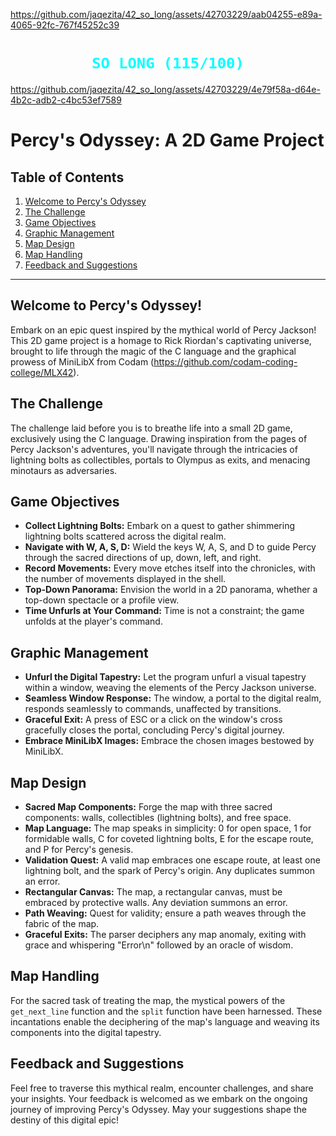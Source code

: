
https://github.com/jaqezita/42_so_long/assets/42703229/aab04255-e89a-4065-92fc-767f45252c39
##

<div>
  <h1 align="center"><font color="green"><code style="color : cyan">SO LONG (115/100)</code></font></h1>
</div>


https://github.com/jaqezita/42_so_long/assets/42703229/4e79f58a-d64e-4b2c-adb2-c4bc53ef7589

##

# Percy's Odyssey: A 2D Game Project

## Table of Contents
1. [Welcome to Percy's Odyssey](#welcome-to-percys-odyssey)
2. [The Challenge](#the-challenge)
3. [Game Objectives](#game-objectives)
4. [Graphic Management](#graphic-management)
5. [Map Design](#map-design)
6. [Map Handling](#map-handling)
7. [Feedback and Suggestions](#feedback-and-suggestions)

---

## Welcome to Percy's Odyssey!

Embark on an epic quest inspired by the mythical world of Percy Jackson! This 2D game project is a homage to Rick Riordan's captivating universe, brought to life through the magic of the C language and the graphical prowess of MiniLibX from Codam (https://github.com/codam-coding-college/MLX42).

## The Challenge

The challenge laid before you is to breathe life into a small 2D game, exclusively using the C language. Drawing inspiration from the pages of Percy Jackson's adventures, you'll navigate through the intricacies of lightning bolts as collectibles, portals to Olympus as exits, and menacing minotaurs as adversaries.

## Game Objectives

- **Collect Lightning Bolts:** Embark on a quest to gather shimmering lightning bolts scattered across the digital realm.
- **Navigate with W, A, S, D:** Wield the keys W, A, S, and D to guide Percy through the sacred directions of up, down, left, and right.
- **Record Movements:** Every move etches itself into the chronicles, with the number of movements displayed in the shell.
- **Top-Down Panorama:** Envision the world in a 2D panorama, whether a top-down spectacle or a profile view.
- **Time Unfurls at Your Command:** Time is not a constraint; the game unfolds at the player's command.

## Graphic Management

- **Unfurl the Digital Tapestry:** Let the program unfurl a visual tapestry within a window, weaving the elements of the Percy Jackson universe.
- **Seamless Window Response:** The window, a portal to the digital realm, responds seamlessly to commands, unaffected by transitions.
- **Graceful Exit:** A press of ESC or a click on the window's cross gracefully closes the portal, concluding Percy's digital journey.
- **Embrace MiniLibX Images:** Embrace the chosen images bestowed by MiniLibX.

## Map Design

- **Sacred Map Components:** Forge the map with three sacred components: walls, collectibles (lightning bolts), and free space.
- **Map Language:** The map speaks in simplicity: 0 for open space, 1 for formidable walls, C for coveted lightning bolts, E for the escape route, and P for Percy's genesis.
- **Validation Quest:** A valid map embraces one escape route, at least one lightning bolt, and the spark of Percy's origin. Any duplicates summon an error.
- **Rectangular Canvas:** The map, a rectangular canvas, must be embraced by protective walls. Any deviation summons an error.
- **Path Weaving:** Quest for validity; ensure a path weaves through the fabric of the map.
- **Graceful Exits:** The parser deciphers any map anomaly, exiting with grace and whispering "Error\n" followed by an oracle of wisdom.

## Map Handling

For the sacred task of treating the map, the mystical powers of the `get_next_line` function and the `split` function have been harnessed. These incantations enable the deciphering of the map's language and weaving its components into the digital tapestry.

## Feedback and Suggestions

Feel free to traverse this mythical realm, encounter challenges, and share your insights. Your feedback is welcomed as we embark on the ongoing journey of improving Percy's Odyssey. May your suggestions shape the destiny of this digital epic!

